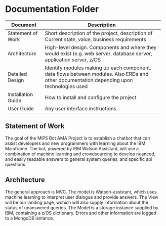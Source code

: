 # Documentation Folder
| Document | Description |
|---|---|
| Statement of Work| Short description of the project, description of Current state, value, business requirements |
| Architecture | High-level design.  Components and where they would exist (e.g. web server, database server, application server, z/OS |
| Detailed Design | Identify modules making up each component.  data flows between modules.  Also ERDs and other documentation depending upon technologies used |
| Installation Guide| How to install and configure the project |
| User Guide | Any user interface instructions |


## Statement of Work
<p>The goal of the MIPS Bot AMA Project is to establish a chatbot that can assist developers and new programmers with learning about the IBM Mainframe. The bot, powered by IBM Watson Assistant, will use a combination of machine learning and crowdsourcing to develop nuanced, and easily readable answers to general system queries, and specific api questions.</p> 



## Architecture
<p>The general approach is MVC. The model is Watson-assistant, which uses machine learning to interpret user dialogue and provide answers. The View will be our landing page, wchich will also supply information about the status of unanswered queries. The Model is a storage instance supplied by IBM, containing a z/OS dictionary. Errors and other information are logged to a MongoDB isntance. </p>

